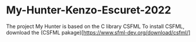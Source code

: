 # My-Hunter-Kenzo-Escuret-2022
The project My Hunter is based on the C library CSFML
To install CSFML, download the (CSFML pakage)[https://www.sfml-dev.org/download/csfml/]


